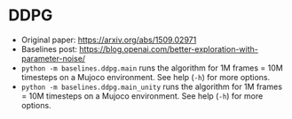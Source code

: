 # DDPG

- Original paper: https://arxiv.org/abs/1509.02971
- Baselines post: https://blog.openai.com/better-exploration-with-parameter-noise/
- `python -m baselines.ddpg.main` runs the algorithm for 1M frames = 10M timesteps on a Mujoco environment. See help (`-h`) for more options.
- `python -m baselines.ddpg.main_unity` runs the algorithm for 1M frames = 10M timesteps on a Mujoco environment. See help (`-h`) for more options.